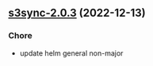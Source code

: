 

## [s3sync-2.0.3](https://github.com/truecharts/charts/compare/s3sync-2.0.2...s3sync-2.0.3) (2022-12-13)

### Chore

- update helm general non-major
  
  